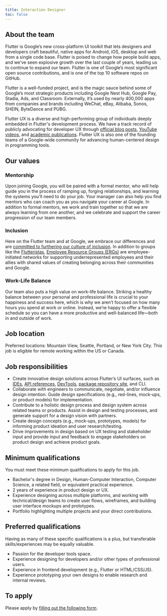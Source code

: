 ```yaml
---
title: Interaction Designer
toc: false
---
```


## About the team
Flutter is Google’s new cross-platform UI toolkit that lets designers and developers craft beautiful, native apps for Android, iOS, desktop and web from a single code base. Flutter is poised to change how people build apps, and we’ve seen explosive growth over the last couple of years, leading us to continue to expand our team. Flutter is one of Google’s most significant open source contributions, and is one of the top 10 software repos on GitHub.

Flutter is a well-funded project, and is the magic sauce behind some of Google’s most strategic products including Google Nest Hub, Google Pay, Stadia, Ads, and Classroom. Externally, it’s used by nearly 400,000 apps from companies and brands including WeChat, eBay, Alibaba, Sonos, SHEIN, ByteDance and PUBG. 

Flutter UX is a diverse and high-performing group of individuals deeply embedded in Flutter's development process. We have a track record of publicly advocating for developer UX through [official blog posts](https://medium.com/flutter/search?q=research), [YouTube videos](https://www.youtube.com/playlist?list=PLLSe1bxixuYqL_JU329NrUxRhMf1b2t8w), and [academic publications](https://dl.acm.org/doi/10.1145/3290607.3312978?cid=99659035732). Flutter UX is also one of the founding teams of a Google-wide community for advancing human-centered design in programming tools. 

## Our values

### Mentorship

Upon joining Google, you will be paired with a formal mentor, who will help
guide you in the process of ramping up, forging relationships, and learning the
systems you’ll need to do your job. Your manager can also help you find mentors
who can coach you as you navigate your career at Google. In addition to formal
mentors, we work and train together so that we are always learning from one
another, and we celebrate and support the career progression of our team
members.

### Inclusion

Here on the Flutter team and at Google, we embrace our differences
and are [committed to furthering our culture of inclusion](https://flutter.dev/culture).
In addition to groups like the [Flutteristas](https://flutteristas.org/),
[Employee Resource Groups (ERGs)](https://diversity.google/commitments/)
are employee-initiated networks for supporting underrepresented employees
and their allies with shared values of creating belonging 
across their communities and Google.

### Work-Life Balance

Our team also puts a high value on work-life balance. Striking a healthy balance
between your personal and professional life is crucial to your happiness and
success here, which is why we aren’t focused on how many hours you spend at work
or online. Instead, we’re happy to offer a flexible schedule so you can have a
more productive and well-balanced life—both in and outside of work.

## Job location

Preferred locations: Mountain View, Seattle, Portland, or New York City. This job is eligible for remote working within the US or Canada. 

## Job responsibilities

*   Create innovative design solutions across Flutter’s UI surfaces, such as [IDEs](https://docs.flutter.dev/development/tools/android-studio), [API references](http://api.flutter.dev), [DevTools](https://docs.flutter.dev/development/tools/devtools/overview), [package repository site](https://pub.dev/), and CLI. 
*   Collaborate with engineers to communicate, negotiate, and/or influence design intention. Guide design specifications (e.g., red-lines, mock-ups, or product models) for implementation.
*   Contribute to a holistic design process and design system across related teams or products. Assist in design and testing processes, and generate support for a design vision with partners.
*   Create design concepts (e.g., mock-ups, prototypes, models) for informing product ideation and user research/testing.
*   Drive improvements in design based on UX testing and stakeholder input and provide input and feedback to engage stakeholders on product design and achieve product goals.

## Minimum qualifications
You must meet these minimum qualifications to apply for this job.

* Bachelor's degree in Design, Human-Computer Interaction, Computer Science, a related field, or equivalent practical experience.
* 2 years of experience in product design or UX.
* Experience designing across multiple platforms, and working with technical/design teams to create user flows, wireframes, and building user interface mockups and prototypes.
* Portfolio highlighting multiple projects and your direct contributions.

## Preferred qualifications
Having as many of these specific qualifications is a plus, but transferable skills/experiences may be equally valuable.

*   Passion for the developer tools space.
*   Experience designing for developers and/or other types of professional users.
*   Experience in frontend development (e.g., Flutter or HTML/CSS/JS).
*   Experience prototyping your own designs to enable research and internal reviews.

## To apply

Please apply by [filling out the following form](https://flutter.dev/go/job).

